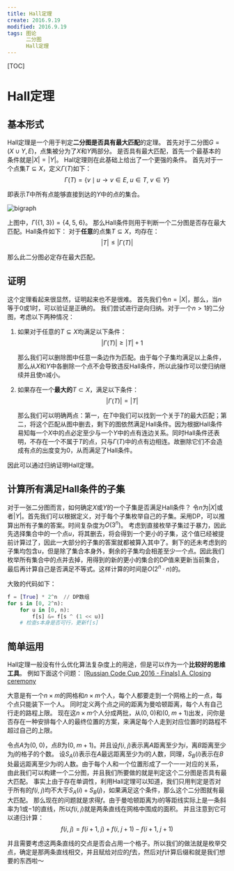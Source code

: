 ```yaml
---
title: Hall定理
create: 2016.9.19
modified: 2016.9.19
tags: 图论
      二分图
      Hall定理
---
```


[TOC]
# Hall定理
## 基本形式
Hall定理是一个用于判定**二分图是否具有最大匹配**的定理。
首先对于二分图$G = (X \cup Y, E)$，点集被分为了$X$和$Y$两部分。
是否具有最大匹配，首先一个最基本的条件就是$|X| = |Y|$。
Hall定理则在此基础上给出了一个更强的条件。
首先对于一个点集$T \subseteq X$，定义$\Gamma(T)$如下：
$$
\Gamma(T) = \{v \mid u \rightarrow v \in E,\; u \in T,\; v \in Y\}
$$

即表示$T$中所有点能够直接到达的$Y$中的点的集合。

![bigraph](https://git.oschina.net/riteme/blogimg/raw/master/hall-theorme/bigraph.png)

上图中，$\Gamma(\{1,\;3\}) = \{4,\;5,\;6\}$。
那么Hall条件则用于判断一个二分图是否存在最大匹配。Hall条件如下：
对于**任意**的点集$T \subseteq X$，均存在：
$$
|T| \le |\Gamma(T)|
$$

那么此二分图必定存在最大匹配。

## 证明
这个定理看起来很显然，证明起来也不是很难。
首先我们令$n = |X|$，那么，当$n$等于$0$或$1$时，可以验证是正确的。
我们尝试进行逆向归纳。对于一个$n > 1$的二分图，考虑以下两种情况：

1. 如果对于任意的$T \subseteq X$均满足以下条件：
$$ |\Gamma(T)| \ge |T| + 1 $$

    那么我们可以删除图中任意一条边作为匹配。由于每个子集均满足以上条件，那么从$X$和$Y$中各删除一个点不会导致违反Hall条件，所以此操作可以使归纳继续并且使$n$减小。

2. 如果存在一个**最大的**$T \subset X$，满足以下条件：
$$ |\Gamma(T)| = |T| $$

    那么我们可以明确两点：第一，在$T$中我们可以找到一个关于$T$的最大匹配；第二，将这个匹配从图中删去，剩下的图依然满足Hall条件。因为根据Hall条件易知每一个$X$中的点必定至少与一个$Y$中的点有连边关系。同时Hall条件还表明，不存在一个不属于$T$的点，只与$\Gamma(T)$中的点有边相连。故删除它们不会造成有点的出度变为$0$，从而满足了Hall条件。

因此可以通过归纳证明Hall定理。

## 计算所有满足Hall条件的子集
对于一张二分图而言，如何确定$X$或$Y$的一个子集是否满足Hall条件？
令$n$为$|X|$或者$|Y|$。首先我们可以根据定义，对于每个子集枚举自己的子集。采用DP，可以推算出所有子集的答案。时间复杂度为$O(3^n)$。
考虑到直接枚举子集过于暴力，因此先选择集合中的一个点$u$，将其删去，将会得到一个更小的子集，这个值已经被提前计算过了，因此一大部分的子集的答案就都被算入其中了。剩下的还未考虑到的子集均包含$u$，但是除了集合本身外，剩余的子集均会相差至少一个点。因此我们枚举所有集合中的点并去掉，用得到的新的更小的集合的DP值来更新当前集合，最后再计算自己是否满足不等式。这样计算的时间是$O(2^n \cdot n)$的。

大致的代码如下：

```python
f = [True] * 2^n  // DP数组
for s in [0, 2^n):
    for u in [0, n):
        f[s] &= f[s ^ (1 << u)]
    # 检查s本身是否可行，更新f[s]
```

## 简单运用
Hall定理一般没有什么优化算法复杂度上的用途，但是可以作为一个**比较好的思维工具**。
例如下面这个问题：
[[Russian Code Cup 2016 - Finals] A. Closing ceremony](http://codeforces.com/problemset/problem/720/A)

大意是有一个$n\times m$的网格和$n \times m$个人，每个人都要走到一个网格上的一点，每个点只能装下一个人。
同时定义两个点之间的距离为曼哈顿距离，每个人有自己行走的路程上限。
现在这$n \times m$个人分成两批，从$(0,\;0)$和$(0,\;m+1)$出发，问你是否存在一种安排每个人的最终位置的方案，来满足每个人走到对应位置时的路程不超过自己的上限。

令点$A$为$(0,\;0)$，点$B$为$(0,\;m+1)$。并且设$f(i,\;j)$表示离$A$距离至少为$i$，离$B$距离至少为$j$的格子的个数。
设$S_A(i)$表示在$A$最远距离至少为$i$的人数，同理，$S_B(i)$表示在$B$处最远距离至少为$i$的人数。由于每个人和一个位置形成了一个一一对应的关系，由此我们可以构建一个二分图，并且我们所要做的就是判定这个二分图是否具有最大匹配。
事实上由于存在单调性，利用Hall定理可以知道，我们只用判定是否对于所有的$f(i,\;j)$均不大于$S_A(i) + S_B(j)$，如果满足这个条件，那么这个二分图就有最大匹配。
那么现在的问题就是求得$f$。由于曼哈顿距离为$i$的等距线实际上是一条斜率为$1$或$-1$的直线，所以$f(i,\;j)$就是两条直线在网格中围成的面积。
并且注意到它可以递归计算：
$$
f(i,\;j) = f(i+1,\;j) + f(i,\;j+1) - f(i+1,\;j+1)
$$

并且需要考虑这两条直线的交点是否会占用一个格子。所以我们的做法就是枚举交点，确定是那两条直线相交，并且赋给对应的$f$去，然后对$f$计算后缀和就是我们想要的东西啦～
